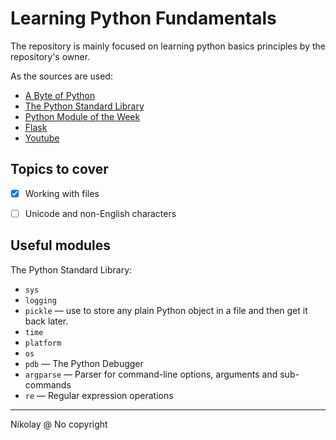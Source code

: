 # Learning Python Fundamentals

The repository is mainly focused on learning python basics principles by the repository's owner.

As the sources are used:

- [A Byte of Python](https://python.swaroopch.com)
- [The Python Standard Library](https://docs.python.org/3/library)
- [Python Module of the Week](https://pymotw.com/2/contents.html)
- [Flask](https://flask.palletsprojects.com)
- [Youtube](https://www.youtube.com/results?search_query=python+flask)


## Topics to cover

- [X] Working with files
- [ ] Unicode and non-English characters


## Useful modules

The Python Standard Library:
- `sys`
- `logging`
- `pickle` — use to store any plain Python object in a file and then get it back later.
- `time`
- `platform`
- `os`
- `pdb` — The Python Debugger
- `argparse` — Parser for command-line options, arguments and sub-commands
- `re` — Regular expression operations

---
Nikolay @ No copyright
